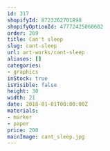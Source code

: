 ```yaml
---
id: 317
shopifyId: 8723262701898
shopifyOptionId: 47772425060682
order: 269
title: Can't sleep
slug: cant-sleep
url: art-works/cant-sleep
aliases: []
categories:
- graphics
inStock: true
isVisible: false
height: 30
width: 21
date: 2018-01-01T00:00:00Z
materials:
- marker
- paper
price: 200
mainImage: cant_sleep.jpg
---
```

